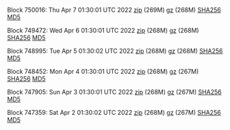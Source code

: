 Block 750016: Thu Apr  7 01:30:01 UTC 2022 [zip](https://files.01coin.io/mainnet/2022-04-07/bootstrap.dat.zip) (269M) [gz](https://files.01coin.io/mainnet/2022-04-07/bootstrap.dat.tar.gz) (268M) [SHA256](https://files.01coin.io/mainnet/2022-04-07/sha256.txt) [MD5](https://files.01coin.io/mainnet/2022-04-07/md5.txt)

Block 749472: Wed Apr  6 01:30:01 UTC 2022 [zip](https://files.01coin.io/mainnet/2022-04-06/bootstrap.dat.zip) (268M) [gz](https://files.01coin.io/mainnet/2022-04-06/bootstrap.dat.tar.gz) (268M) [SHA256](https://files.01coin.io/mainnet/2022-04-06/sha256.txt) [MD5](https://files.01coin.io/mainnet/2022-04-06/md5.txt)

Block 748995: Tue Apr  5 01:30:02 UTC 2022 [zip](https://files.01coin.io/mainnet/2022-04-05/bootstrap.dat.zip) (268M) [gz](https://files.01coin.io/mainnet/2022-04-05/bootstrap.dat.tar.gz) (268M) [SHA256](https://files.01coin.io/mainnet/2022-04-05/sha256.txt) [MD5](https://files.01coin.io/mainnet/2022-04-05/md5.txt)

Block 748452: Mon Apr  4 01:30:01 UTC 2022 [zip](https://files.01coin.io/mainnet/2022-04-04/bootstrap.dat.zip) (268M) [gz](https://files.01coin.io/mainnet/2022-04-04/bootstrap.dat.tar.gz) (267M) [SHA256](https://files.01coin.io/mainnet/2022-04-04/sha256.txt) [MD5](https://files.01coin.io/mainnet/2022-04-04/md5.txt)

Block 747905: Sun Apr  3 01:30:01 UTC 2022 [zip](https://files.01coin.io/mainnet/2022-04-03/bootstrap.dat.zip) (268M) [gz](https://files.01coin.io/mainnet/2022-04-03/bootstrap.dat.tar.gz) (267M) [SHA256](https://files.01coin.io/mainnet/2022-04-03/sha256.txt) [MD5](https://files.01coin.io/mainnet/2022-04-03/md5.txt)

Block 747359: Sat Apr  2 01:30:02 UTC 2022 [zip](https://files.01coin.io/mainnet/2022-04-02/bootstrap.dat.zip) (268M) [gz](https://files.01coin.io/mainnet/2022-04-02/bootstrap.dat.tar.gz) (267M) [SHA256](https://files.01coin.io/mainnet/2022-04-02/sha256.txt) [MD5](https://files.01coin.io/mainnet/2022-04-02/md5.txt)

